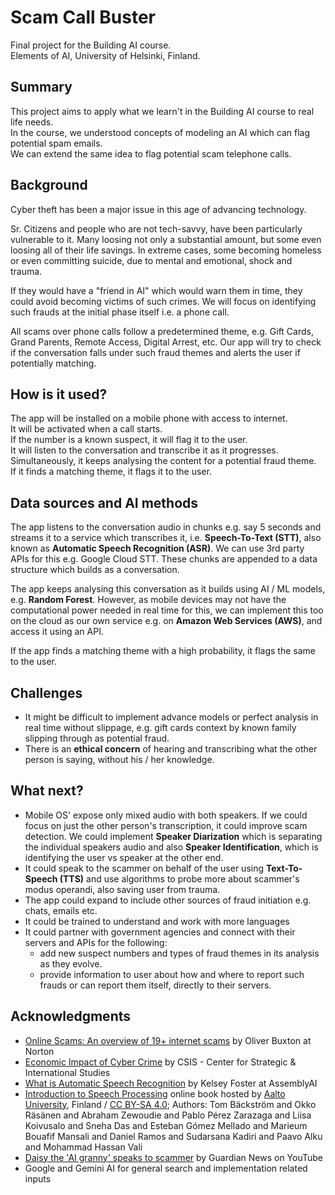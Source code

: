<!-- This is the markdown template for the final project of the Building AI course, 
created by Reaktor Innovations and University of Helsinki. 
Copy the template, paste it to your GitHub README and edit! -->

# Scam Call Buster

Final project for the Building AI course.\
Elements of AI, University of Helsinki, Finland.

## Summary

This project aims to apply what we learn't in the Building AI course to real life needs.\
In the course, we understood concepts of modeling an AI which can flag potential spam emails.\
We can extend the same idea to flag potential scam telephone calls.

## Background

Cyber theft has been a major issue in this age of advancing technology.

Sr. Citizens and people who are not tech-savvy, have been particularly vulnerable to it. Many loosing not only a substantial amount, but some even loosing all of their life savings. In extreme cases, some becoming homeless or even committing suicide, due to mental and emotional, shock and trauma.

If they would have a "friend in AI" which would warn them in time, they could avoid becoming victims of such crimes. We will focus on identifying such frauds at the initial phase itself i.e. a phone call.

All scams over phone calls follow a predetermined theme, e.g. Gift Cards, Grand Parents, Remote Access, Digital Arrest, etc. Our app will try to check if the conversation falls under such fraud themes and alerts the user if potentially matching.

## How is it used?

The app will be installed on a mobile phone with access to internet.\
It will be activated when a call starts.\
If the number is a known suspect, it will flag it to the user.\
It will listen to the conversation and transcribe it as it progresses.\
Simultaneously, it keeps analysing the content for a potential fraud theme.\
If it finds a matching theme, it flags it to the user.

## Data sources and AI methods

The app listens to the conversation audio in chunks e.g. say 5 seconds and streams it to a service which transcribes it, i.e. **Speech-To-Text (STT)**, also known as **Automatic Speech Recognition (ASR)**. We can use 3rd party APIs for this e.g. Google Cloud STT. These chunks are appended to a data structure which builds as a conversation.

The app keeps analysing this conversation as it builds using AI / ML models, e.g. **Random Forest**. However, as mobile devices may not have the computational power needed in real time for this, we can implement this too on the cloud as our own service e.g. on **Amazon Web Services (AWS)**, and access it using an API.

If the app finds a matching theme with a high probability, it flags the same to the user.

## Challenges

* It might be difficult to implement advance models or perfect analysis in real time without slippage, e.g. gift cards context by known family slipping through as potential fraud.
* There is an **ethical concern** of hearing and transcribing what the other person is saying, without his / her knowledge.

## What next?

- Mobile OS' expose only mixed audio with both speakers. If we could focus on just the other person's transcription, it could improve scam detection. We could implement **Speaker Diarization** which is separating the individual speakers audio and also **Speaker Identification**, which is identifying the user vs speaker at the other end.
- It could speak to the scammer on behalf of the user using **Text-To-Speech (TTS)** and use algorithms to probe more about scammer's modus operandi, also saving user from trauma.
- The app could expand to include other sources of fraud initiation e.g. chats, emails etc.
- It could be trained to understand and work with more languages
- It could partner with government agencies and connect with their servers and APIs for the following:
  - add new suspect numbers and types of fraud themes in its analysis as they evolve.
  - provide information to user about how and where to report such frauds or can report them itself, directly to their servers.

## Acknowledgments

* [Online Scams: An overview of 19+ internet scams](https://us.norton.com/blog/emerging-threats/internet-scams) by Oliver Buxton at Norton
* [Economic Impact of Cyber Crime](https://www.csis.org/analysis/economic-impact-cybercrime) by CSIS - Center for Strategic & International Studies
* [What is Automatic Speech Recognition](https://www.assemblyai.com/blog/what-is-asr/) by Kelsey Foster at AssemblyAI
* [Introduction to Speech Processing](https://speechprocessingbook.aalto.fi/index.html) online book hosted by [Aalto University](https://www.aalto.fi), Finland / [CC BY-SA 4.0](https://creativecommons.org/licenses/by-sa/4.0/); Authors: Tom Bäckström and Okko Räsänen and Abraham Zewoudie and Pablo Pérez Zarazaga and Liisa Koivusalo and Sneha Das and Esteban Gómez Mellado and Marieum Bouafif Mansali and Daniel Ramos and Sudarsana Kadiri and Paavo Alku and Mohammad Hassan Vali
* [Daisy the 'AI granny' speaks to scammer](https://youtu.be/bL9iJJICOLc) by Guardian News on YouTube
* Google and Gemini AI for general search and implementation related inputs
